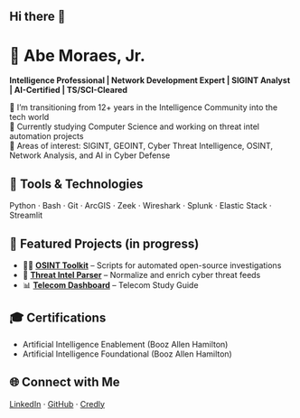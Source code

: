 ## Hi there 👋

<!--
**aj-moraes/aj-moraes** is a ✨ _special_ ✨ repository because its `README.md` (this file) appears on your GitHub profile.

Here are some ideas to get you started:

- 🔭 I’m currently working on ...
- 🌱 I’m currently learning ...
- 👯 I’m looking to collaborate on ...
- 🤔 I’m looking for help with ...
- 💬 Ask me about ...
- 📫 How to reach me: ...
- 😄 Pronouns: he/him/his
- ⚡ Fun fact: ...
-->
# 👋 Abe Moraes, Jr.

**Intelligence Professional | Network Development Expert | SIGINT Analyst | AI-Certified | TS/SCI-Cleared**

🔭 I’m transitioning from 12+ years in the Intelligence Community into the tech world  
🧠 Currently studying Computer Science and working on threat intel automation projects  
🎯 Areas of interest: SIGINT, GEOINT, Cyber Threat Intelligence, OSINT, Network Analysis, and AI in Cyber Defense

## 🧰 Tools & Technologies
Python · Bash · Git · ArcGIS · Zeek · Wireshark · Splunk · Elastic Stack · Streamlit

## 📂 Featured Projects (in progress)
- 🕵️‍♂️ **[OSINT Toolkit](https://github.com/yourrepo)** – Scripts for automated open-source investigations
- 🔐 **[Threat Intel Parser](https://github.com/yourrepo)** – Normalize and enrich cyber threat feeds
- 📊 **[Telecom Dashboard](https://github.com/aj-moraes/Telecom-Study-Guide)** – Telecom Study Guide 

## 🎓 Certifications 
- Artificial Intelligence Enablement (Booz Allen Hamilton)
- Artificial Intelligence Foundational (Booz Allen Hamilton) 

## 🌐 Connect with Me
[LinkedIn](https://www.linkedin.com/in/abe-moraes-jr/) · [GitHub](https://github.com/aj-moraes/) · [Credly](https://www.credly.com/users/abe-moraes)
